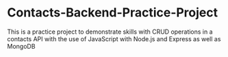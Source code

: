 # Contacts-Backend-Practice-Project
This is a practice project to demonstrate skills with CRUD operations in a contacts API with the use of JavaScript with Node.js and Express as well as MongoDB
